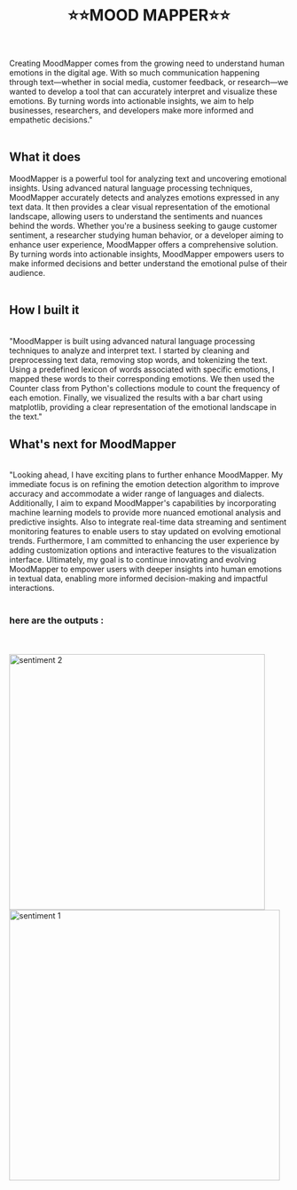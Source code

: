 <center><h1>⭐⭐MOOD MAPPER⭐⭐</h1></center>
<br>

Creating MoodMapper comes from the growing need to understand human emotions in the digital age. With so much communication happening through text—whether in social media, customer feedback, or research—we wanted to develop a tool that can accurately interpret and visualize these emotions. By turning words into actionable insights, we aim to help businesses, researchers, and developers make more informed and empathetic decisions."
<br>
<br>

<h2>What it does</h2>
MoodMapper is a powerful tool for analyzing text and uncovering emotional insights. Using advanced natural language processing techniques, MoodMapper accurately detects and analyzes emotions expressed in any text data. It then provides a clear visual representation of the emotional landscape, allowing users to understand the sentiments and nuances behind the words. Whether you're a business seeking to gauge customer sentiment, a researcher studying human behavior, or a developer aiming to enhance user experience, MoodMapper offers a comprehensive solution. By turning words into actionable insights, MoodMapper empowers users to make informed decisions and better understand the emotional pulse of their audience.
<br><br>
<h2>How I built it</h2>
<br>
"MoodMapper is built using advanced natural language processing techniques to analyze and interpret text. I started by cleaning and preprocessing text data, removing stop words, and tokenizing the text. Using a predefined lexicon of words associated with specific emotions, I mapped these words to their corresponding emotions. We then used the Counter class from Python's collections module to count the frequency of each emotion. Finally, we visualized the results with a bar chart using matplotlib, providing a clear representation of the emotional landscape in the text."
<br>
<h2>What's next for MoodMapper</h2>
<br>
"Looking ahead, I have exciting plans to further enhance MoodMapper. My immediate focus is on refining the emotion detection algorithm to improve accuracy and accommodate a wider range of languages and dialects. Additionally, I aim to expand MoodMapper's capabilities by incorporating machine learning models to provide more nuanced emotional analysis and predictive insights. Also to integrate real-time data streaming and sentiment monitoring features to enable users to stay updated on evolving emotional trends. Furthermore, I am committed to enhancing the user experience by adding customization options and interactive features to the visualization interface. Ultimately, my goal is to continue innovating and evolving MoodMapper to empower users with deeper insights into human emotions in textual data, enabling more informed decision-making and impactful interactions.
<br> <br>
<h3> 
here are the outputs : 
</h3>
<br><br>
<div>
<img width="461" alt="sentiment 2" src="https://github.com/shrutiparmar2003/Sentiment-Analysis/assets/145827392/4483406a-f976-4a35-b160-348ff8c9e58e">
<img width="488" alt="sentiment 1" src="https://github.com/shrutiparmar2003/Sentiment-Analysis/assets/145827392/fa635b5a-d7a0-4d9a-bb9e-ead68956430e">
</div>

